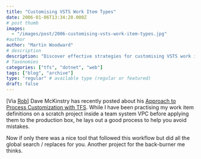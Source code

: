 ```yaml
---
title: "Customising VSTS Work Item Types"
date: 2006-01-06T13:34:20.000Z
# post thumb
images:
  - "/images/post/2006-customising-vsts-work-item-types.jpg"
#author
author: "Martin Woodward"
# description
description: "Discover effective strategies for customising VSTS work item types to enhance your process and avoid common pitfalls."
# Taxonomies
categories: ["tfs", "dotnet", "web"]
tags: ["blog", "archive"]
type: "regular" # available type (regular or featured)
draft: false
---
```


[Via [Rob](http://blogs.msdn.com/robcaron/)] Dave McKinstry has recently posted about his [Approach to Process Customization with TFS](http://weblogs.asp.net/dmckinstry/archive/2006/01/03/434440.aspx). While I have been practising my work item definitions on a scratch project inside a team system VPC before applying them to the production box, he lays out a good process to help you avoid mistakes.

Now if only there was a nice tool that followed this workflow but did all the global search / replaces for you. Another project for the back-burner me thinks.
